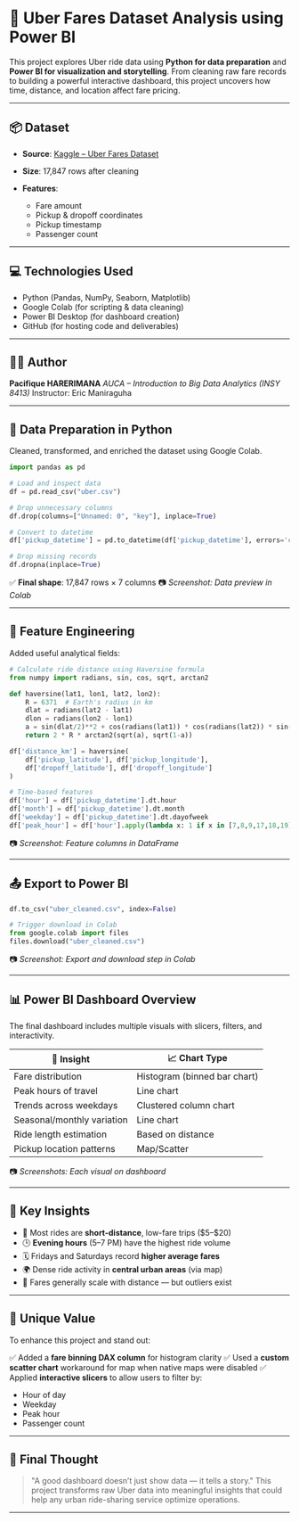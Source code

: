

# **🚕 Uber Fares Dataset Analysis using Power BI**

This project explores Uber ride data using **Python for data preparation** and **Power BI for visualization and storytelling**. From cleaning raw fare records to building a powerful interactive dashboard, this project uncovers how time, distance, and location affect fare pricing.

---

## 📦 Dataset

* **Source**: [Kaggle – Uber Fares Dataset](https://www.kaggle.com/datasets/yasserh/uber-fares-dataset)
* **Size**: 17,847 rows after cleaning
* **Features**:

  * Fare amount
  * Pickup & dropoff coordinates
  * Pickup timestamp
  * Passenger count

---

## 💻 Technologies Used

* Python (Pandas, NumPy, Seaborn, Matplotlib)
* Google Colab (for scripting & data cleaning)
* Power BI Desktop (for dashboard creation)
* GitHub (for hosting code and deliverables)

---

## 👨‍🎓 Author

**Pacifique HARERIMANA**
*AUCA – Introduction to Big Data Analytics (INSY 8413)*
Instructor: Eric Maniraguha

---

## 🧹 Data Preparation in Python

Cleaned, transformed, and enriched the dataset using Google Colab.

```python
import pandas as pd

# Load and inspect data
df = pd.read_csv("uber.csv")

# Drop unnecessary columns
df.drop(columns=["Unnamed: 0", "key"], inplace=True)

# Convert to datetime
df['pickup_datetime'] = pd.to_datetime(df['pickup_datetime'], errors='coerce')

# Drop missing records
df.dropna(inplace=True)
```

✅ **Final shape**: 17,847 rows × 7 columns
📷 *Screenshot: Data preview in Colab*

---

## 🧠 Feature Engineering

Added useful analytical fields:

```python
# Calculate ride distance using Haversine formula
from numpy import radians, sin, cos, sqrt, arctan2

def haversine(lat1, lon1, lat2, lon2):
    R = 6371  # Earth's radius in km
    dlat = radians(lat2 - lat1)
    dlon = radians(lon2 - lon1)
    a = sin(dlat/2)**2 + cos(radians(lat1)) * cos(radians(lat2)) * sin(dlon/2)**2
    return 2 * R * arctan2(sqrt(a), sqrt(1-a))

df['distance_km'] = haversine(
    df['pickup_latitude'], df['pickup_longitude'],
    df['dropoff_latitude'], df['dropoff_longitude']
)

# Time-based features
df['hour'] = df['pickup_datetime'].dt.hour
df['month'] = df['pickup_datetime'].dt.month
df['weekday'] = df['pickup_datetime'].dt.dayofweek
df['peak_hour'] = df['hour'].apply(lambda x: 1 if x in [7,8,9,17,18,19] else 0)
```

📷 *Screenshot: Feature columns in DataFrame*

---

## 📤 Export to Power BI

```python
df.to_csv("uber_cleaned.csv", index=False)

# Trigger download in Colab
from google.colab import files
files.download("uber_cleaned.csv")
```

📷 *Screenshot: Export and download step in Colab*

---

## 📊 Power BI Dashboard Overview

The final dashboard includes multiple visuals with slicers, filters, and interactivity.

| 🔎 Insight                 | 📈 Chart Type                |
| -------------------------- | ---------------------------- |
| Fare distribution          | Histogram (binned bar chart) |
| Peak hours of travel       | Line chart                   |
| Trends across weekdays     | Clustered column chart       |
| Seasonal/monthly variation | Line chart                   |
| Ride length estimation     | Based on distance            |
| Pickup location patterns   | Map/Scatter                  |

📷 *Screenshots: Each visual on dashboard*

---

## 🎯 Key Insights

* 🚕 Most rides are **short-distance**, low-fare trips (\$5–\$20)
* 🕒 **Evening hours** (5–7 PM) have the highest ride volume
* 🗓️ Fridays and Saturdays record **higher average fares**
* 🌍 Dense ride activity in **central urban areas** (via map)
* 📏 Fares generally scale with distance — but outliers exist

---

## 🧠 Unique Value

To enhance this project and stand out:

✅ Added a **fare binning DAX column** for histogram clarity
✅ Used a **custom scatter chart** workaround for map when native maps were disabled
✅ Applied **interactive slicers** to allow users to filter by:

* Hour of day
* Weekday
* Peak hour
* Passenger count

---



## 💬 Final Thought

> "A good dashboard doesn’t just show data — it tells a story."
> This project transforms raw Uber data into meaningful insights that could help any urban ride-sharing service optimize operations.

---


